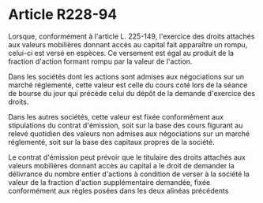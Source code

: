 # Article R228-94

Lorsque, conformément à l'article L. 225-149, l'exercice des droits attachés aux valeurs mobilières donnant accès au capital fait apparaître un rompu, celui-ci est versé en espèces. Ce versement est égal au produit de la fraction d'action formant rompu par la valeur de l'action.

Dans les sociétés dont les actions sont admises aux négociations sur un marché réglementé, cette valeur est celle du cours coté lors de la séance de bourse du jour qui précède celui du dépôt de la demande d'exercice des droits.

Dans les autres sociétés, cette valeur est fixée conformément aux stipulations du contrat d'émission, soit sur la base des cours figurant au relevé quotidien des valeurs non admises aux négociations sur un marché réglementé, soit sur la base des capitaux propres de la société.

Le contrat d'émission peut prévoir que le titulaire des droits attachés aux valeurs mobilières donnant accès au capital a le droit de demander la délivrance du nombre entier d'actions à condition de verser à la société la valeur de la fraction d'action supplémentaire demandée, fixée conformément aux règles posées dans les deux alinéas précédents
